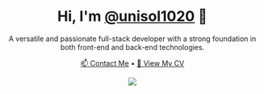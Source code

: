 <h1 align="center">Hi, I'm <a href="https://github.com/unisol1020">@unisol1020</a> 👋</h1>

<p align="center">
  A versatile and passionate full-stack developer with a strong foundation in both front-end and back-end technologies.
</p>

<p align="center">
  <a href="mailto:unisol1020@icloud.com">📫 Contact Me</a> •
  <a href="https://unisol1020.dev">💼 View My CV</a>
</p>

<p align="center">
  <a href="https://skillicons.dev">
    <img src="https://skillicons.dev/icons?i=javascript,typescript,nodejs,nest,elysia,react,nextjs,angular,tailwind,postgresql,redis,docker,vite,webpack,bun" />
  </a>
</p>

